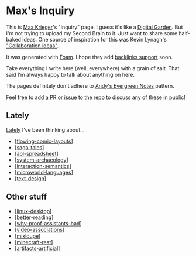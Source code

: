 # Max's Inquiry

This is [Max Krieger](https://a9.io)'s "inquiry" page. I guess it's like a [Digital Garden](https://github.com/MaggieAppleton/digital-gardeners). But I'm not trying to upload my Second Brain to it. Just want to share some half-baked ideas. One source of inspiration for this was Kevin Lynagh's ["Collaboration ideas"](https://kevinlynagh.com/ideas/).

It was generated with [Foam](https://foambubble.github.io/foam/). I hope they add [backlinks support](https://github.com/foambubble/foam/issues/45) soon.

Take everything I write here (well, everywhere) with a grain of salt. That said I'm always happy to talk about anything on here.

The pages definitely don't adhere to [Andy's Evergreen Notes](https://notes.andymatuschak.org/z4SDCZQeRo4xFEQ8H4qrSqd68ucpgE6LU155C) pattern.

Feel free to add [a PR or issue to the repo](https://github.com/maxkrieger/inquiry) to discuss any of these in public!

## Lately

[Lately](https://www.youtube.com/watch?v=hj0TY5jhx3Q) I've been thinking about...

- [[flowing-comic-layouts]]
- [[saga-tales]]
- [[apl-spreadsheet]]
- [[system-archaeology]]
- [[interaction-semantics]]
- [[microworld-languages]]
- [[text-design]]

## Other stuff

- [[linux-desktop]]
- [[better-reading]]
- [[why-proof-assistants-bad]]
- [[video-associations]]
- [[mixloupe]]
- [[minecraft-rest]]
- [[artifacts-artificial]]

[//begin]: # "Autogenerated link references for markdown compatibility"
[flowing-comic-layouts]: flowing-comic-layouts.md "Flowing Comic Layouts"
[saga-tales]: saga-tales.md "Chat Documents"
[apl-spreadsheet]: apl-spreadsheet.md "Linear Algebra as Spreadsheet"
[system-archaeology]: system-archaeology.md "System Archaeology Seminar"
[interaction-semantics]: interaction-semantics.md "How do you create an interaction semantics?"
[microworld-languages]: microworld-languages.md "Domain-Learning with Computational Microworlds"
[text-design]: text-design.md "Text is a design tool"
[linux-desktop]: linux-desktop.md "GNU/Linux as an environment to prototype desktop environments"
[better-reading]: better-reading.md "Reading, but good"
[why-proof-assistants-bad]: why-proof-assistants-bad.md "Why are proof assistants so unfriendly?"
[video-associations]: video-associations.md "Video Hypnagogia/Phantasmagoria"
[mixloupe]: mixloupe.md "How do you make mixtapes in the current year?"
[minecraft-rest]: minecraft-rest.md "Making a REST API using Minecraft's metaphors"
[artifacts-artificial]: artifacts-artificial.md "Artifacts of the Artificial"
[//end]: # "Autogenerated link references"
